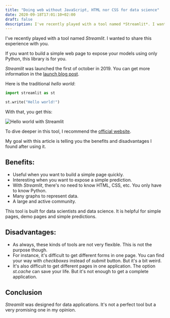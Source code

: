 ```yaml
---
title: "Doing web without JavaScript, HTML nor CSS for data science"
date: 2020-09-18T17:01:10+02:00
draft: false
description: I've recently played with a tool named *Streamlit*. I wanted to share this experience with you.
---
```


I've recently played with a tool named *Streamlit*. I wanted to share this experience with you.
 
If you want to build a simple web page to expose your models using only Python, this library is for you.

*Streamlit* was launched the first of october in 2019. You can get more information in the [launch blog post](https://towardsdatascience.com/coding-ml-tools-like-you-code-ml-models-ddba3357eace).

Here is the traditional *hello world*:

```python
import streamlit as st

st.write("Hello world!")

```

With that, you get this:

![Hello world with Streamlit](/streamlit.png) 

To dive deeper in this tool, I recommend the [official website](https://www.streamlit.io/).

My goal with this article is telling you the benefits and disadvantages I found after using it.


## Benefits:

- Useful when you want to build a simple page quickly.
- Interesting when you want to expose a simple prediction.
- With *Streamlit*, there's no need to know HTML, CSS, etc. You only have to know Python.
- Many graphs to represent data.
- A large and active community.

This tool is built for data scientists and data science. It is helpful for simple pages, demo pages and simple predictions.
 
## Disadvantages:
- As always, these kinds of tools are not very flexible. This is not the purpose though.
- For instance, it's difficult to get different forms in one page. You can find your way with *checkboxes* instead of *submit* button. But it's a bit weird.
- It's also difficult to get different pages in one application. The option *st.cache* can save your life. But it's not enough to get a complete application.
 
## Conclusion

*Streamlit* was designed for data applications. It's not a perfect tool but a very promising one in my opinion.
